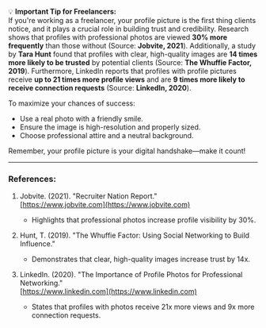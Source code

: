 💡 **Important Tip for Freelancers:**  
If you're working as a freelancer, your profile picture is the first thing clients notice, and it plays a crucial role in building trust and credibility. Research shows that profiles with professional photos are viewed **30% more frequently** than those without (Source: **Jobvite, 2021**). Additionally, a study by **Tara Hunt** found that profiles with clear, high-quality images are **14 times more likely to be trusted** by potential clients (Source: **The Whuffie Factor, 2019**). Furthermore, LinkedIn reports that profiles with profile pictures receive **up to 21 times more profile views** and are **9 times more likely to receive connection requests** (Source: **LinkedIn, 2020**).

To maximize your chances of success:
- Use a real photo with a friendly smile.
- Ensure the image is high-resolution and properly sized.
- Choose professional attire and a neutral background.

Remember, your profile picture is your digital handshake—make it count!

---

### **References:**
1. Jobvite. (2021). "Recruiter Nation Report."  
   [https://www.jobvite.com](https://www.jobvite.com)  
   - Highlights that professional photos increase profile visibility by 30%.

2. Hunt, T. (2019). "The Whuffie Factor: Using Social Networking to Build Influence."  
   - Demonstrates that clear, high-quality images increase trust by 14x.

3. LinkedIn. (2020). "The Importance of Profile Photos for Professional Networking."  
   [https://www.linkedin.com](https://www.linkedin.com)  
   - States that profiles with photos receive 21x more views and 9x more connection requests.
